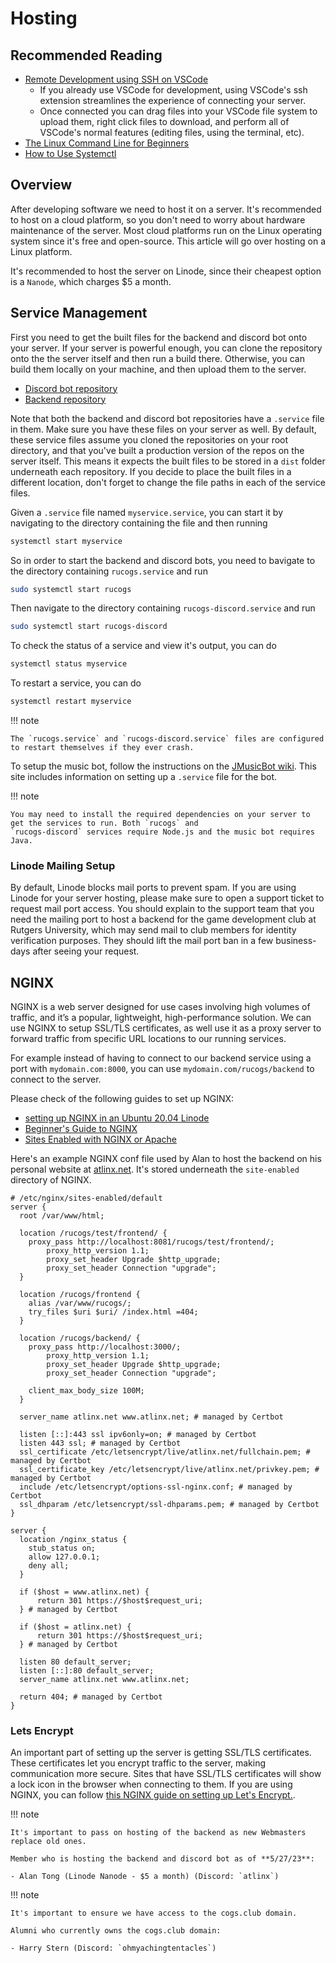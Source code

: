 # Hosting

## Recommended Reading

-   [Remote Development using SSH on VSCode](https://code.visualstudio.com/docs/remote/ssh)
    -   If you already use VSCode for development, using VSCode's ssh extension streamlines the experience of connecting your server.
    -   Once connected you can drag files into your VSCode file system to upload them, right click files to download, and perform all of VSCode's normal features (editing files, using the terminal, etc).
-   [The Linux Command Line for Beginners](https://ubuntu.com/tutorials/command-line-for-beginners#1-overview)
-   [How to Use Systemctl](https://www.digitalocean.com/community/tutorials/how-to-use-systemctl-to-manage-systemd-services-and-units)

## Overview

After developing software we need to host it on a server. It's recommended to host on a cloud platform, so you don't need to worry about hardware maintenance of the server. Most cloud platforms run on the Linux operating system since it's free and open-source. This article will go over hosting on a Linux platform.

It's recommended to host the server on Linode, since their cheapest option is a `Nanode`, which charges $5 a month.

## Service Management

First you need to get the built files for the backend and discord bot onto your server. If your server is powerful enough, you can clone the repository onto the the server itself and then run a build there. Otherwise, you can build them locally on your machine, and then upload them to the server.

-   [Discord bot repository](https://github.com/RUCOGS/rucogs-discord-bot)
-   [Backend repository](https://github.com/RUCOGS/rucogs.github.io-backend)

Note that both the backend and discord bot repositories have a `.service` file in them. Make sure you have these files on your server as well. By default, these service files assume you cloned the repositories on your root directory, and that you've built a production version of the repos on the server itself. This means it expects the built files to be stored in a `dist` folder underneath each repository. If you decide to place the built files in a different location, don't forget to change the file paths in each of the service files.

Given a `.service` file named `myservice.service`, you can start it by navigating to the directory containing the file and then running

```bash
systemctl start myservice
```

So in order to start the backend and discord bots, you need to bavigate to the directory containing `rucogs.service` and run

```bash
sudo systemctl start rucogs
```

Then navigate to the directory containing `rucogs-discord.service` and run

```bash
sudo systemctl start rucogs-discord
```

To check the status of a service and view it's output, you can do

```bash
systemctl status myservice
```

To restart a service, you can do

```bash
systemctl restart myservice
```

!!! note

    The `rucogs.service` and `rucogs-discord.service` files are configured to restart themselves if they ever crash.

To setup the music bot, follow the instructions on the [JMusicBot wiki](https://jmusicbot.com/setup/). This site includes information on setting up a `.service` file for the bot.

!!! note

    You may need to install the required dependencies on your server to get the services to run. Both `rucogs` and
    `rucogs-discord` services require Node.js and the music bot requires Java.

### Linode Mailing Setup

By default, Linode blocks mail ports to prevent spam. If you are using Linode for your server hosting, please make sure to open a support ticket to request mail port access. You should explain to the support team that you need the mailing port to host a backend for the game development club at Rutgers University, which may send mail to club members for identity verification purposes. They should lift the mail port ban in a few business-days after seeing your request.

## NGINX

NGINX is a web server designed for use cases involving high volumes of traffic, and it’s a popular, lightweight, high-performance solution. We can use NGINX to setup SSL/TLS certificates, as well use it as a proxy server to forward traffic from specific URL locations to our running services.

For example instead of having to connect to our backend service using a port with `mydomain.com:8000`, you can use `mydomain.com/rucogs/backend` to connect to the server.

Please check of the following guides to set up NGINX:

-   [setting up NGINX in an Ubuntu 20.04 Linode](https://www.linode.com/docs/guides/how-to-install-and-use-nginx-on-ubuntu-20-04/)
-   [Beginner's Guide to NGINX](https://nginx.org/en/docs/beginners_guide.html)
-   [Sites Enabled with NGINX or Apache](https://www.linode.com/docs/guides/how-to-enable-disable-website/)

Here's an example NGINX conf file used by Alan to host the backend on his personal website at [atlinx.net](https://atlinx.net). It's stored underneath the `site-enabled` directory of NGINX.

```NGINX
# /etc/nginx/sites-enabled/default
server {
  root /var/www/html;

  location /rucogs/test/frontend/ {
    proxy_pass http://localhost:8081/rucogs/test/frontend/;
        proxy_http_version 1.1;
        proxy_set_header Upgrade $http_upgrade;
        proxy_set_header Connection "upgrade";
  }

  location /rucogs/frontend {
    alias /var/www/rucogs/;
    try_files $uri $uri/ /index.html =404;
  }

  location /rucogs/backend/ {
    proxy_pass http://localhost:3000/;
        proxy_http_version 1.1;
        proxy_set_header Upgrade $http_upgrade;
        proxy_set_header Connection "upgrade";

    client_max_body_size 100M;
  }

  server_name atlinx.net www.atlinx.net; # managed by Certbot

  listen [::]:443 ssl ipv6only=on; # managed by Certbot
  listen 443 ssl; # managed by Certbot
  ssl_certificate /etc/letsencrypt/live/atlinx.net/fullchain.pem; # managed by Certbot
  ssl_certificate_key /etc/letsencrypt/live/atlinx.net/privkey.pem; # managed by Certbot
  include /etc/letsencrypt/options-ssl-nginx.conf; # managed by Certbot
  ssl_dhparam /etc/letsencrypt/ssl-dhparams.pem; # managed by Certbot
}

server {
  location /nginx_status {
    stub_status on;
    allow 127.0.0.1;
    deny all;
  }

  if ($host = www.atlinx.net) {
      return 301 https://$host$request_uri;
  } # managed by Certbot

  if ($host = atlinx.net) {
      return 301 https://$host$request_uri;
  } # managed by Certbot

  listen 80 default_server;
  listen [::]:80 default_server;
  server_name atlinx.net www.atlinx.net;

  return 404; # managed by Certbot
}
```

### Lets Encrypt

An important part of setting up the server is getting SSL/TLS certificates. These certificates let you encrypt traffic to the server, making communication more secure. Sites that have SSL/TLS certificates will show a lock icon in the browser when connecting to them. If you are using NGINX, you can follow [this NGINX guide on setting up Let's Encrypt.](https://www.nginx.com/blog/using-free-ssltls-certificates-from-lets-encrypt-with-nginx/).

!!! note

    It's important to pass on hosting of the backend as new Webmasters replace old ones.

    Member who is hosting the backend and discord bot as of **5/27/23**:

    - Alan Tong (Linode Nanode - $5 a month) (Discord: `atlinx`)

!!! note

    It's important to ensure we have access to the cogs.club domain.

    Alumni who currently owns the cogs.club domain:

    - Harry Stern (Discord: `ohmyachingtentacles`)